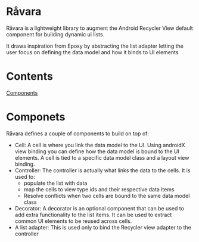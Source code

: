 # Råvara

Råvara is a lightweight library to augment the Android Recycler View default component for building dynamic ui lists. 

It draws inspiration from Epoxy by abstracting the list adapter letting the user focus on defining the data model and how it binds to UI elements

# Contents
[Components](#Components)

# Componets

Råvara defines a couple of components to build on top of:

- Cell: A cell is where you link the data model to the UI. Using androidX view binding you can define how the data model is bound to the UI elements.
A cell is tied to a specific data model class and a layout view binding.
- Controller: The controller is actually what links the data to the cells. 
It is used to:
  - populate the list with data
  - map the cells to view type ids and their respective data items
  - Resolve conflicts when two cells are bound to the same data model class
- Decorator: A decorator is an optional component that can be used to add extra functionality to the list items. 
It can be used to extract common UI elements to be reused across cells.
- A list adapter: This is used only to bind the Recycler view adapter to the controller

